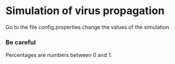 # Simulation of virus propagation

Go to the file config.properties
change the values of the simulation
### Be careful 
Percentages are numbers between 0 and 1. 
